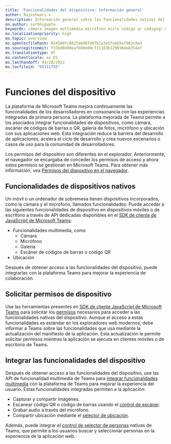 ```yaml
---
title: 'Funcionalidades del dispositivo: información general'
author: Rajeshwari-v
description: Información general sobre las funcionalidades nativas del dispositivo, como la cámara, la imagen, los elementos multimedia, el micrófono, el micro, el código QR, etc.
ms.author: surbhigupta
keywords: cámara imagen multimedia micrófono micro código qr códigoqr código de barras código de barras escáner ubicación mapa funcionalidades nativo dispositivo permisos
ms.localizationpriority: high
ms.topic: overview
ms.openlocfilehash: 854580fc8825ab007d97b1a3e5feb65af883c9a3
ms.sourcegitcommit: f15bd0e90eafb00e00cf11183b129038de8354af
ms.translationtype: HT
ms.contentlocale: es-ES
ms.lasthandoff: 04/28/2022
ms.locfileid: "65111755"
---
```

# <a name="device-capabilities"></a>Funciones del dispositivo

La plataforma de Microsoft Teams mejora continuamente las funconalidades de los desarrolladores en consonancia con las experiencias integradas de primera persona. La plataforma mejorada de Teams permite a los asociados integrar funcionalidades de dispositivos, como cámara, escáner de códigos de barras o QR, galería de fotos, micrófono y ubicación con sus aplicaciones web. Esta integración reduce la barrera del desarrollo de aplicaciones, acelera el ciclo de desarrollo y crea nuevos escenarios o casos de uso para la comunidad de desarrolladores.

Los permisos del dispositivo son diferentes en el explorador. Anteriormente, el navegador se encargaba de conceder los permisos de acceso y ahora estos permisos se gestionan en Microsoft Teams. Para obtener más información, vea [Permisos del dispositivo en el navegador](browser-device-permissions.md).

## <a name="native-device-capabilities"></a>Funcionalidades de dispositivos nativos

Un móvil o un ordenador de sobremesa tienen dispositivos incorporados, como la cámara y el micrófono, llamados funcionalidades. Puede acceder a las siguientes funcionalidades de dispositivo en dispositivos móviles o de escritorio a través de API dedicadas disponibles en el [SDK de cliente de JavaScript de Microsoft Teams](/javascript/api/overview/msteams-client?view=msteams-client-js-latest&preserve-view=true):

* Funcionalidades multimedia, como
  * Cámara
  * Micrófono
  * Galería
  * Escáner de códigos de barras o código QR
* Ubicación

Después de obtener acceso a las funcionalidades del dispositivo, puede integrarlas con la plataforma Teams para mejorar la experiencia de colaboración.

## <a name="request-device-permissions"></a>Solicitar permisos de dispositivo

Use las herramientas presentes en [SDK de cliente JavaScript de Microsoft Teams](/javascript/api/overview/msteams-client?view=msteams-client-js-latest&preserve-view=true) para solicitar los [permisos](native-device-permissions.md) necesarios para acceder a las funcionalidades nativas del dispositivo. Aunque el acceso a estas funcionalidades es estándar en los exploradores web modernos, debe informar a Teams sobre las funcionalidades que usa mediante la actualización del manifiesto de la aplicación. Esta actualización le permite solicitar permisos mientras la aplicación se ejecuta en clientes móviles o de escritorio de Teams.

## <a name="integrate-device-capabilities"></a>Integrar las funcionalidades del dispositivo

Después de obtener acceso a las funcionalidades del dispositivo, use las API de funcionalidad multimedia de Teams para [integrar funcionalidades multimedia](mobile-camera-image-permissions.md) con la plataforma de Teams para mejorar la experiencia del usuario. Estas funcionalidades integradas permiten a la aplicación:

* Capturar y compartir imágenes.
* Escanear código QR o código de barras usando el [control de escáner](qr-barcode-scanner-capability.md).
* Grabar audio a través del micrófono.
* Compartir ubicación mediante el [selector de ubicación](location-capability.md).

Además, puede integrar el [control de selector de personas](people-picker-capability.md) nativas de Teams, que permite a los usuarios buscar y seleccionar personas en la experiencia de la aplicación web.
